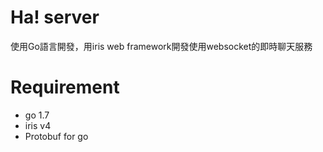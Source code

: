 # Ha! server

使用Go語言開發，用iris web framework開發使用websocket的即時聊天服務

# Requirement
  - go 1.7
  - iris v4
  - Protobuf for go